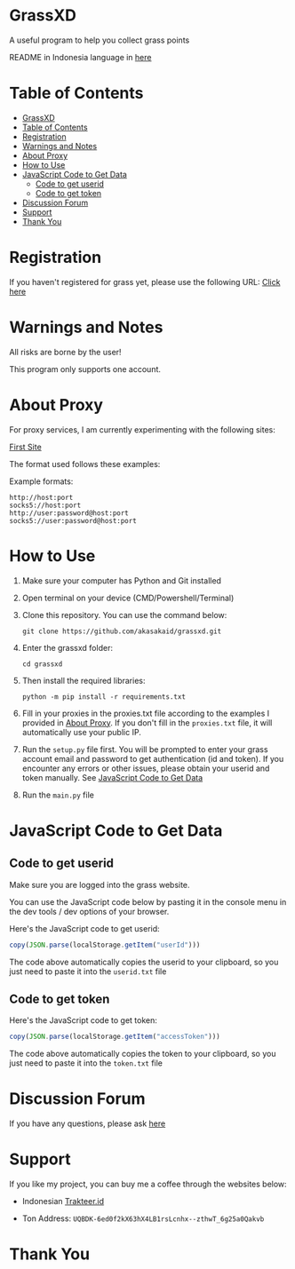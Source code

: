 # GrassXD

A useful program to help you collect grass points

README in Indonesia language in [here](README_ID.md)

# Table of Contents

- [GrassXD](#grassxd)
- [Table of Contents](#table-of-contents)
- [Registration](#registration)
- [Warnings and Notes](#warnings-and-notes)
- [About Proxy](#about-proxy)
- [How to Use](#how-to-use)
- [JavaScript Code to Get Data](#javascript-code-to-get-data)
  - [Code to get userid](#code-to-get-userid)
  - [Code to get token](#code-to-get-token)
- [Discussion Forum](#discussion-forum)
- [Support](#support)
- [Thank You](#thank-you)

# Registration

If you haven't registered for grass yet, please use the following URL: [Click here](https://app.getgrass.io/register/?referralCode=9hUjGgcGTPW5Aqn)

# Warnings and Notes

All risks are borne by the user!

This program only supports one account.

# About Proxy

For proxy services, I am currently experimenting with the following sites:

[First Site](https://app.nstproxy.com/register?i=YhCRDQ)

The format used follows these examples:

Example formats:
```
http://host:port
socks5://host:port
http://user:password@host:port
socks5://user:password@host:port
```

# How to Use

1. Make sure your computer has Python and Git installed
   
2. Open terminal on your device (CMD/Powershell/Terminal)

3. Clone this repository. You can use the command below:
   ```shell
   git clone https://github.com/akasakaid/grassxd.git
   ```

4. Enter the grassxd folder:
   ```shell
   cd grassxd
   ```

5. Then install the required libraries:
   ```shell
   python -m pip install -r requirements.txt
   ```

6. Fill in your proxies in the proxies.txt file according to the examples I provided in [About Proxy](#about-proxy). If you don't fill in the `proxies.txt` file, it will automatically use your public IP.

7. Run the `setup.py` file first. You will be prompted to enter your grass account email and password to get authentication (id and token). If you encounter any errors or other issues, please obtain your userid and token manually. See [JavaScript Code to Get Data](#javascript-code-to-get-data)

8. Run the `main.py` file

# JavaScript Code to Get Data

## Code to get userid

Make sure you are logged into the grass website.

You can use the JavaScript code below by pasting it in the console menu in the dev tools / dev options of your browser.

Here's the JavaScript code to get userid:
```javascript
copy(JSON.parse(localStorage.getItem("userId")))
```

The code above automatically copies the userid to your clipboard, so you just need to paste it into the `userid.txt` file

## Code to get token

Here's the JavaScript code to get token:
```javascript
copy(JSON.parse(localStorage.getItem("accessToken")))
```

The code above automatically copies the token to your clipboard, so you just need to paste it into the `token.txt` file

# Discussion Forum

If you have any questions, please ask [here](https://t.me/sdsproject_chat)

# Support

If you like my project, you can buy me a coffee through the websites below:

- Indonesian [Trakteer.id](https://trakteer.id/fawwazthoerif/tip)
  
- Ton Address: `UQBDK-6ed0f2kX63hX4LB1rsLcnhx--zthwT_6g25a0Qakvb`

# Thank You
